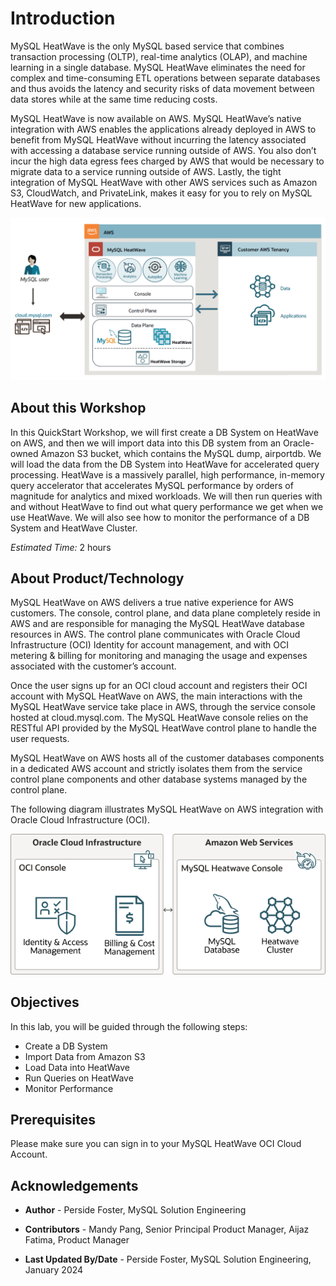 # Introduction

MySQL HeatWave is the only MySQL based service that combines transaction processing (OLTP), real-time analytics (OLAP), and machine learning in a single database. MySQL HeatWave eliminates the need for complex and time-consuming ETL operations between separate databases and thus avoids the latency and security risks of data movement between data stores while at the same time reducing costs.

MySQL HeatWave is now available on AWS. MySQL HeatWave’s native integration with AWS enables the applications already deployed in AWS to benefit from MySQL HeatWave without incurring the latency associated with accessing a database service running outside of AWS. You also don’t incur the high data egress fees charged by AWS that would be necessary to migrate data to a service running outside of AWS. Lastly, the tight integration of MySQL HeatWave with other AWS services such as Amazon S3, CloudWatch, and PrivateLink, makes it easy for you to rely on MySQL HeatWave for new applications.


![MySQL HeatWave on AWS deployment](./images/hwonaws.png "hw on aws")

## About this Workshop

In this QuickStart Workshop, we will first create a DB System on HeatWave on AWS, and then we will import data into this DB system from an Oracle-owned Amazon S3 bucket, which contains the MySQL dump, airportdb. We will load the data from the DB System into HeatWave for accelerated query processing. HeatWave is a massively parallel, high performance, in-memory query accelerator that accelerates MySQL performance by orders of magnitude for analytics and mixed workloads. We will then run queries with and without HeatWave to find out what query performance we get when we use HeatWave. We will also see how to monitor the performance of a DB System and HeatWave Cluster.

_Estimated Time:_ 2 hours

## About Product/Technology

MySQL HeatWave on AWS delivers a true native experience for AWS customers. The console, control plane, and data plane completely reside in AWS and are responsible for managing the MySQL HeatWave database resources in AWS. The control plane communicates with Oracle Cloud Infrastructure (OCI) Identity for account management, and with OCI metering & billing for monitoring and managing the usage and expenses associated with the customer’s account.

Once the user signs up for an OCI cloud account and registers their OCI account with MySQL HeatWave on AWS, the main interactions with the MySQL HeatWave service take place in AWS, through the service console hosted at cloud.mysql.com. The MySQL HeatWave console relies on the RESTful API provided by the MySQL HeatWave control plane to handle the user requests.

MySQL HeatWave on AWS hosts all of the customer databases components in a dedicated AWS account and strictly isolates them from the service control plane components and other database systems managed by the control plane.

The following diagram illustrates MySQL HeatWave on AWS integration with Oracle Cloud Infrastructure (OCI).

![MySQL HeatWave on AWS and OCI Integrationt](./images/mhds-hw-oci-integration.png "mhds hw oci integration")

## Objectives

In this lab, you will be guided through the following steps:

- Create a DB System
- Import Data from Amazon S3
- Load Data into HeatWave
- Run Queries on HeatWave
- Monitor Performance

## Prerequisites

Please make sure you can sign in to your MySQL HeatWave OCI Cloud Account.

## Acknowledgements

- **Author** - Perside Foster, MySQL Solution Engineering

- **Contributors** - Mandy Pang, Senior Principal Product Manager, Aijaz Fatima, Product Manager
- **Last Updated By/Date** - Perside Foster, MySQL Solution Engineering, January 2024
